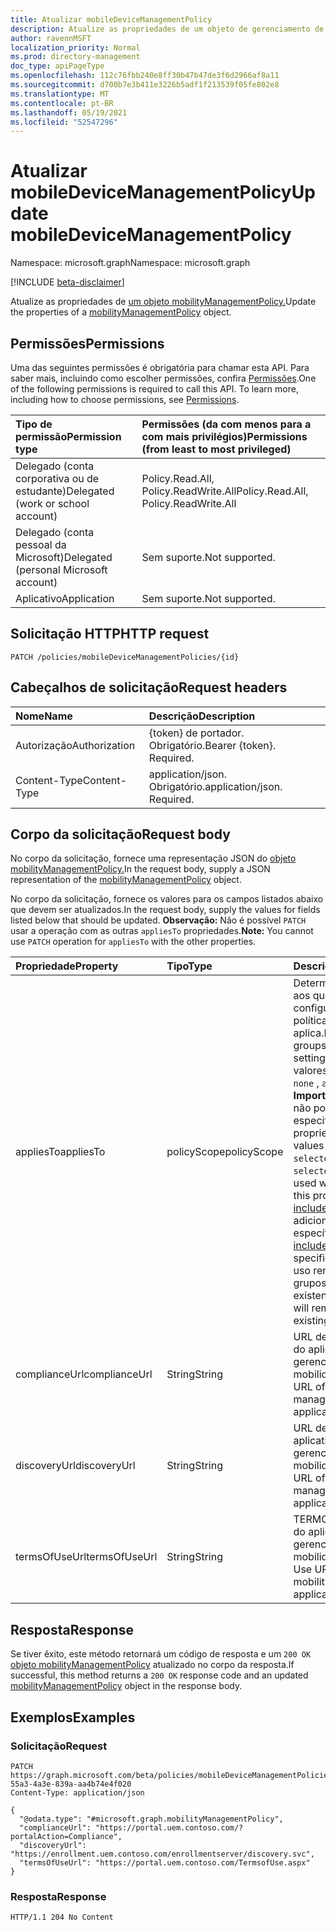 ```yaml
---
title: Atualizar mobileDeviceManagementPolicy
description: Atualize as propriedades de um objeto de gerenciamento de dispositivo móvel.
author: ravennMSFT
localization_priority: Normal
ms.prod: directory-management
doc_type: apiPageType
ms.openlocfilehash: 112c76fbb240e8ff30b47b47de3f6d2966af8a11
ms.sourcegitcommit: d700b7e3b411e3226b5adf1f213539f05fe802e8
ms.translationtype: MT
ms.contentlocale: pt-BR
ms.lasthandoff: 05/19/2021
ms.locfileid: "52547296"
---
```

# <a name="update-mobiledevicemanagementpolicy"></a><span data-ttu-id="9b65e-103">Atualizar mobileDeviceManagementPolicy</span><span class="sxs-lookup"><span data-stu-id="9b65e-103">Update mobileDeviceManagementPolicy</span></span>

<span data-ttu-id="9b65e-104">Namespace: microsoft.graph</span><span class="sxs-lookup"><span data-stu-id="9b65e-104">Namespace: microsoft.graph</span></span>

[!INCLUDE [beta-disclaimer](../../includes/beta-disclaimer.md)]

<span data-ttu-id="9b65e-105">Atualize as propriedades de [um objeto mobilityManagementPolicy.](../resources/mobilitymanagementpolicy.md)</span><span class="sxs-lookup"><span data-stu-id="9b65e-105">Update the properties of a [mobilityManagementPolicy](../resources/mobilitymanagementpolicy.md) object.</span></span>

## <a name="permissions"></a><span data-ttu-id="9b65e-106">Permissões</span><span class="sxs-lookup"><span data-stu-id="9b65e-106">Permissions</span></span>

<span data-ttu-id="9b65e-p101">Uma das seguintes permissões é obrigatória para chamar esta API. Para saber mais, incluindo como escolher permissões, confira [Permissões](/graph/permissions-reference).</span><span class="sxs-lookup"><span data-stu-id="9b65e-p101">One of the following permissions is required to call this API. To learn more, including how to choose permissions, see [Permissions](/graph/permissions-reference).</span></span>

|<span data-ttu-id="9b65e-109">Tipo de permissão</span><span class="sxs-lookup"><span data-stu-id="9b65e-109">Permission type</span></span>|<span data-ttu-id="9b65e-110">Permissões (da com menos para a com mais privilégios)</span><span class="sxs-lookup"><span data-stu-id="9b65e-110">Permissions (from least to most privileged)</span></span>|
|:---|:---|
|<span data-ttu-id="9b65e-111">Delegado (conta corporativa ou de estudante)</span><span class="sxs-lookup"><span data-stu-id="9b65e-111">Delegated (work or school account)</span></span>|<span data-ttu-id="9b65e-112">Policy.Read.All, Policy.ReadWrite.All</span><span class="sxs-lookup"><span data-stu-id="9b65e-112">Policy.Read.All, Policy.ReadWrite.All</span></span>|
|<span data-ttu-id="9b65e-113">Delegado (conta pessoal da Microsoft)</span><span class="sxs-lookup"><span data-stu-id="9b65e-113">Delegated (personal Microsoft account)</span></span> | <span data-ttu-id="9b65e-114">Sem suporte.</span><span class="sxs-lookup"><span data-stu-id="9b65e-114">Not supported.</span></span>|
|<span data-ttu-id="9b65e-115">Aplicativo</span><span class="sxs-lookup"><span data-stu-id="9b65e-115">Application</span></span> | <span data-ttu-id="9b65e-116">Sem suporte.</span><span class="sxs-lookup"><span data-stu-id="9b65e-116">Not supported.</span></span>|

## <a name="http-request"></a><span data-ttu-id="9b65e-117">Solicitação HTTP</span><span class="sxs-lookup"><span data-stu-id="9b65e-117">HTTP request</span></span>

<!-- {
  "blockType": "ignored"
}
-->

``` http
PATCH /policies/mobileDeviceManagementPolicies/{id}
```

## <a name="request-headers"></a><span data-ttu-id="9b65e-118">Cabeçalhos de solicitação</span><span class="sxs-lookup"><span data-stu-id="9b65e-118">Request headers</span></span>

|<span data-ttu-id="9b65e-119">Nome</span><span class="sxs-lookup"><span data-stu-id="9b65e-119">Name</span></span>|<span data-ttu-id="9b65e-120">Descrição</span><span class="sxs-lookup"><span data-stu-id="9b65e-120">Description</span></span>|
|:---|:---|
|<span data-ttu-id="9b65e-121">Autorização</span><span class="sxs-lookup"><span data-stu-id="9b65e-121">Authorization</span></span>|<span data-ttu-id="9b65e-p102">{token} de portador. Obrigatório.</span><span class="sxs-lookup"><span data-stu-id="9b65e-p102">Bearer {token}. Required.</span></span>|
|<span data-ttu-id="9b65e-124">Content-Type</span><span class="sxs-lookup"><span data-stu-id="9b65e-124">Content-Type</span></span>|<span data-ttu-id="9b65e-p103">application/json. Obrigatório.</span><span class="sxs-lookup"><span data-stu-id="9b65e-p103">application/json. Required.</span></span>|

## <a name="request-body"></a><span data-ttu-id="9b65e-127">Corpo da solicitação</span><span class="sxs-lookup"><span data-stu-id="9b65e-127">Request body</span></span>

<span data-ttu-id="9b65e-128">No corpo da solicitação, fornece uma representação JSON do [objeto mobilityManagementPolicy.](../resources/mobilitymanagementpolicy.md)</span><span class="sxs-lookup"><span data-stu-id="9b65e-128">In the request body, supply a JSON representation of the [mobilityManagementPolicy](../resources/mobilitymanagementpolicy.md) object.</span></span>

<span data-ttu-id="9b65e-129">No corpo da solicitação, fornece os valores para os campos listados abaixo que devem ser atualizados.</span><span class="sxs-lookup"><span data-stu-id="9b65e-129">In the request body, supply the values for fields listed below that should be updated.</span></span> <span data-ttu-id="9b65e-130">**Observação:** Não é possível `PATCH` usar a operação com as outras `appliesTo` propriedades.</span><span class="sxs-lookup"><span data-stu-id="9b65e-130">**Note:** You cannot use `PATCH` operation for `appliesTo` with the other properties.</span></span>

|<span data-ttu-id="9b65e-131">Propriedade</span><span class="sxs-lookup"><span data-stu-id="9b65e-131">Property</span></span>|<span data-ttu-id="9b65e-132">Tipo</span><span class="sxs-lookup"><span data-stu-id="9b65e-132">Type</span></span>|<span data-ttu-id="9b65e-133">Descrição</span><span class="sxs-lookup"><span data-stu-id="9b65e-133">Description</span></span>|
|:---|:---|:---|
|<span data-ttu-id="9b65e-134">appliesTo</span><span class="sxs-lookup"><span data-stu-id="9b65e-134">appliesTo</span></span>|<span data-ttu-id="9b65e-135">policyScope</span><span class="sxs-lookup"><span data-stu-id="9b65e-135">policyScope</span></span>|<span data-ttu-id="9b65e-136">Determina os grupos aos quais essa configuração de política se aplica.</span><span class="sxs-lookup"><span data-stu-id="9b65e-136">Determines the groups this policy setting applies to.</span></span> <span data-ttu-id="9b65e-137">Os valores possíveis são: `none` , `all` , `selected` **Importante:** `selected` não pode ser usado ao especificar essa propriedade.</span><span class="sxs-lookup"><span data-stu-id="9b65e-137">Possible values are: `none`, `all`, `selected` **Important:** `selected` cannot be used when specifying this property.</span></span> <span data-ttu-id="9b65e-138">Use [includedGroups](../api/mobiledevicemanagementpolicies-post-includedgroups.md) para adicionar grupos específicos.</span><span class="sxs-lookup"><span data-stu-id="9b65e-138">Use [includedGroups](../api/mobiledevicemanagementpolicies-post-includedgroups.md) to add specific groups.</span></span> <span data-ttu-id="9b65e-139">O `all` uso removerá todos os grupos existentes.</span><span class="sxs-lookup"><span data-stu-id="9b65e-139">Using `all` will remove any existing groups.</span></span>|
|<span data-ttu-id="9b65e-140">complianceUrl</span><span class="sxs-lookup"><span data-stu-id="9b65e-140">complianceUrl</span></span>|<span data-ttu-id="9b65e-141">String</span><span class="sxs-lookup"><span data-stu-id="9b65e-141">String</span></span>|<span data-ttu-id="9b65e-142">URL de conformidade do aplicativo de gerenciamento de mobilidade</span><span class="sxs-lookup"><span data-stu-id="9b65e-142">Compliance URL of the mobility management application</span></span>|
|<span data-ttu-id="9b65e-143">discoveryUrl</span><span class="sxs-lookup"><span data-stu-id="9b65e-143">discoveryUrl</span></span>|<span data-ttu-id="9b65e-144">String</span><span class="sxs-lookup"><span data-stu-id="9b65e-144">String</span></span>|<span data-ttu-id="9b65e-145">URL de descoberta do aplicativo de gerenciamento de mobilidade</span><span class="sxs-lookup"><span data-stu-id="9b65e-145">Discovery URL of the mobility management application</span></span>|
|<span data-ttu-id="9b65e-146">termsOfUseUrl</span><span class="sxs-lookup"><span data-stu-id="9b65e-146">termsOfUseUrl</span></span>|<span data-ttu-id="9b65e-147">String</span><span class="sxs-lookup"><span data-stu-id="9b65e-147">String</span></span>|<span data-ttu-id="9b65e-148">TERMOS DE USO URL do aplicativo de gerenciamento de mobilidade</span><span class="sxs-lookup"><span data-stu-id="9b65e-148">Terms of Use URL of the mobility management application</span></span>|

## <a name="response"></a><span data-ttu-id="9b65e-149">Resposta</span><span class="sxs-lookup"><span data-stu-id="9b65e-149">Response</span></span>

<span data-ttu-id="9b65e-150">Se tiver êxito, este método retornará um código de resposta e um `200 OK` [objeto mobilityManagementPolicy](../resources/mobilitymanagementpolicy.md) atualizado no corpo da resposta.</span><span class="sxs-lookup"><span data-stu-id="9b65e-150">If successful, this method returns a `200 OK` response code and an updated [mobilityManagementPolicy](../resources/mobilitymanagementpolicy.md) object in the response body.</span></span>

## <a name="examples"></a><span data-ttu-id="9b65e-151">Exemplos</span><span class="sxs-lookup"><span data-stu-id="9b65e-151">Examples</span></span>

### <a name="request"></a><span data-ttu-id="9b65e-152">Solicitação</span><span class="sxs-lookup"><span data-stu-id="9b65e-152">Request</span></span>

<!-- {
  "blockType": "request",
  "name": "update_mobilitymanagementpolicy"
}
-->

``` http
PATCH https://graph.microsoft.com/beta/policies/mobileDeviceManagementPolicies/ab90bacf-55a3-4a3e-839a-aa4b74e4f020
Content-Type: application/json

{
  "@odata.type": "#microsoft.graph.mobilityManagementPolicy",
  "complianceUrl": "https://portal.uem.contoso.com/?portalAction=Compliance",
  "discoveryUrl": "https://enrollment.uem.contoso.com/enrollmentserver/discovery.svc",
  "termsOfUseUrl": "https://portal.uem.contoso.com/TermsofUse.aspx"
}
```

### <a name="response"></a><span data-ttu-id="9b65e-153">Resposta</span><span class="sxs-lookup"><span data-stu-id="9b65e-153">Response</span></span>

<!-- {
  "blockType": "response",
  "truncated": true
}
-->

``` http
HTTP/1.1 204 No Content
```
